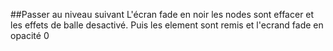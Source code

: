 ##Passer au niveau suivant
L'écran fade en noir les nodes sont effacer et les effets de balle desactivé. Puis les element sont remis et l'ecrand fade en opacité 0 